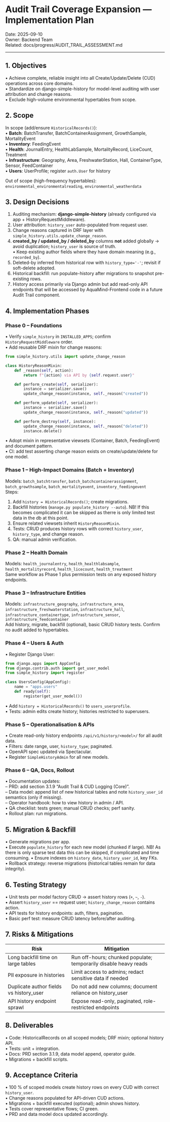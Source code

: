 # Audit Trail Coverage Expansion — Implementation Plan

Date: 2025-09-10  
Owner: Backend Team  
Related: docs/progress/AUDIT_TRAIL_ASSESSMENT.md  

---

## 1. Objectives
• Achieve complete, reliable insight into all Create/Update/Delete (CUD) operations across core domains.  
• Standardize on django-simple-history for model-level auditing with user attribution and change reasons.  
• Exclude high-volume environmental hypertables from scope.  

## 2. Scope
In scope (add/ensure `HistoricalRecords()`):  
• **Batch**: BatchTransfer, BatchContainerAssignment, GrowthSample, MortalityEvent  
• **Inventory**: FeedingEvent  
• **Health**: JournalEntry, HealthLabSample, MortalityRecord, LiceCount, Treatment  
• **Infrastructure**: Geography, Area, FreshwaterStation, Hall, ContainerType, Sensor, FeedContainer  
• **Users**: UserProfile; register `auth.User` for history  

Out of scope (high-frequency hypertables):  
`environmental_environmentalreading`, `environmental_weatherdata`  

## 3. Design Decisions
1. Auditing mechanism: **django-simple-history** (already configured via app + HistoryRequestMiddleware).  
2. User attribution: `history_user` auto-populated from request user.  
3. Change reasons captured in DRF layer with `simple_history.utils.update_change_reason`.  
4. **created_by / updated_by / deleted_by** columns **not** added globally → avoid duplication; `history_user` is source of truth.  
   • Keep existing author fields where they have domain meaning (e.g., `recorded_by`).  
5. Deleted-by inferred from historical row with `history_type='-'`; revisit if soft-delete adopted.  
6. Historical backfill: run populate-history after migrations to snapshot pre-existing rows.  
7. History access primarily via Django admin but add read-only API endpoints that will be accessed by AquaMind-Frontend code in a future Audit Trail component.  

## 4. Implementation Phases

### Phase 0 – Foundations
• Verify `simple_history` in `INSTALLED_APPS`; confirm `HistoryRequestMiddleware` order.  
• Add reusable DRF mixin for change reasons:  
```python
from simple_history.utils import update_change_reason

class HistoryReasonMixin:
    def _reason(self, action):
        return f"{action} via API by {self.request.user}"

    def perform_create(self, serializer):
        instance = serializer.save()
        update_change_reason(instance, self._reason("created"))

    def perform_update(self, serializer):
        instance = serializer.save()
        update_change_reason(instance, self._reason("updated"))

    def perform_destroy(self, instance):
        update_change_reason(instance, self._reason("deleted"))
        instance.delete()
```  
• Adopt mixin in representative viewsets (Container, Batch, FeedingEvent) and document pattern.  
• CI: add test asserting change reason exists on create/update/delete for one model.  

### Phase 1 – High-Impact Domains (Batch + Inventory)
Models: `batch_batchtransfer`, `batch_batchcontainerassignment`, `batch_growthsample`, `batch_mortalityevent`, `inventory_feedingevent`  
Steps:  
1. Add `history = HistoricalRecords()`; create migrations.  
2. Backfill histories (`manage.py populate_history --auto`). NB! If this becomes complicated it can be skipped as therre is only limited test data in the db at this point. 
3. Ensure related viewsets inherit `HistoryReasonMixin`.  
4. Tests: CRUD produces history rows with correct `history_user`, `history_type`, and change reason.  
5. QA: manual admin verification.  

### Phase 2 – Health Domain
Models: `health_journalentry`, `health_healthlabsample`, `health_mortalityrecord`, `health_licecount`, `health_treatment`  
Same workflow as Phase 1 plus permission tests on any exposed history endpoints.  

### Phase 3 – Infrastructure Entities
Models: `infrastructure_geography`, `infrastructure_area`, `infrastructure_freshwaterstation`, `infrastructure_hall`, `infrastructure_containertype`, `infrastructure_sensor`, `infrastructure_feedcontainer`  
Add history, migrate, backfill (optional), basic CRUD history tests. Confirm no audit added to hypertables.  

### Phase 4 – Users & Auth
• Register Django User:  
```python
from django.apps import AppConfig
from django.contrib.auth import get_user_model
from simple_history import register

class UsersConfig(AppConfig):
    name = "apps.users"
    def ready(self):
        register(get_user_model())
```  
• Add `history = HistoricalRecords()` to `users_userprofile`.  
• Tests: admin edits create history; histories restricted to superusers.  

### Phase 5 – Operationalisation & APIs
• Create read-only history endpoints `/api/v1/history/<model>/` for all audit data.  
• Filters: date range, user, `history_type`; paginated.  
• OpenAPI spec updated via Spectacular.  
• Register `SimpleHistoryAdmin` for all new models.  

### Phase 6 – QA, Docs, Rollout
• Documentation updates:  
  – PRD: add section 3.1.9 “Audit Trail & CUD Logging (Core)”.  
  – Data model: append list of new historical tables and note `history_user_id` semantics (only if missing).  
  – Operator handbook: how to view history in admin / API.  
• QA checklist: tests green; manual CRUD checks; perf sanity.  
• Rollout plan: run migrations.

## 5. Migration & Backfill
• Generate migrations per app.  
• Execute `populate_history` for each new model (chunked if large). NB! As there is only sparse test data this can be skipped, if complicated and time consuming. 
• Ensure indexes on `history_date`, `history_user_id`, key FKs.  
• Rollback strategy: reverse migrations (historical tables remain for data integrity).  

## 6. Testing Strategy
• Unit tests per model factory CRUD → assert history rows (`+`, `~`, `-`).  
• Assert `history_user` == request user; `history_change_reason` contains action.  
• API tests for history endpoints: auth, filters, pagination.  
• Basic perf test: measure CRUD latency before/after auditing.  

## 7. Risks & Mitigations
| Risk | Mitigation |
|------|------------|
| Long backfill time on large tables | Run off-hours; chunked populate; temporarily disable heavy reads |
| PII exposure in histories | Limit access to admins; redact sensitive data if needed |
| Duplicate author fields vs history_user | Do not add new columns; document reliance on history_user |
| API history endpoint sprawl | Expose read-only, paginated, role-restricted endpoints |

## 8. Deliverables
• Code: HistoricalRecords on all scoped models; DRF mixin; optional history API.  
• Tests: unit + integration.  
• Docs: PRD section 3.1.9, data model append, operator guide.  
• Migrations + backfill scripts.  

## 9. Acceptance Criteria
• 100 % of scoped models create history rows on every CUD with correct `history_user`.  
• Change reasons populated for API-driven CUD actions.  
• Migrations + backfill executed (optional); admin shows history.  
• Tests cover representative flows; CI green.  
• PRD and data model docs updated accordingly.  
